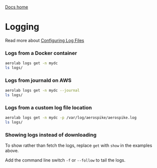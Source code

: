 [Docs home](../../../README.md)

# Logging


Read more about [Configuring Log Files](/server/operations/configure/logging/configure_log_files.md)

### Logs from a Docker container

```bash
aerolab logs get -n mydc
ls logs/
```

### Logs from journald on AWS

```bash
aerolab logs get -n mydc --journal
ls logs/
```

### Logs from a custom log file location

```bash
aerolab logs get -n mydc -p /var/log/aerospike/aerospike.log
ls logs/
```

### Showing logs instead of downloading

To show rather than fetch the logs, replace `get` with `show` in the examples
above.

Add the command line switch `-f` or `--follow` to tail the logs.
